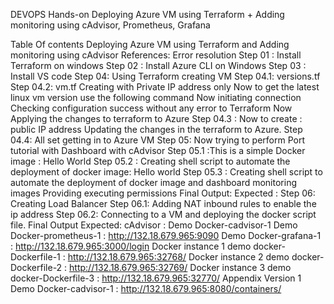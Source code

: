 DEVOPS Hands-on
Deploying Azure VM using Terraform + Adding monitoring using cAdvisor, Prometheus, Grafana


Table Of contents
Deploying Azure VM using Terraform and Adding monitoring using cAdvisor
References:
Error resolution
Step 01 : Install Terraform on windows
Step 02 : Install Azure CLI on Windows
Step 03 : Install VS code
Step 04: Using Terraform creating VM
Step 04.1:  versions.tf
Step 04.2: vm.tf
Creating with Private IP address only
Now to get the latest linux vm version use the following command
Now initiating connection
Checking configuration success without any error to Terraform
Now Applying the changes to terraform to Azure
Step 04.3 : Now to create : public IP address
Updating the changes in the terraform to Azure.
Step 04.4: All set getting in to Azure VM
Step 05: Now trying to perform Port tutorial with Dashboard with cAdvisor
Step 05.1 :This is a simple Docker image : Hello World
Step 05.2 : Creating shell script to automate the deployment of docker image: Hello world
Step 05.3 : Creating shell script to automate the deployment of docker image and dashboard monitoring images
Providing executing permissions
Final Output: Expected :
Step 06: Creating Load Balancer
Step 06.1: Adding NAT inbound rules to enable the ip address
Step 06.2: Connecting to a VM and deploying the docker script file.
Final Output Expected:
cAdvisor : Demo Docker-cadvisor-1
Demo Docker-prometheus-1 : http://132.18.679.965:9090
Demo Docker-grafana-1 : http://132.18.679.965:3000/login
Docker instance 1 demo docker-Dockerfile-1 : http://132.18.679.965:32768/
Docker instance 2 demo docker-Dockerfile-2 : http://132.18.679.965:32769/
Docker instance 3 demo docker-Dockerfile-3 : http://132.18.679.965:32770/
Appendix Version 1
Demo Docker-cadvisor-1 : http://132.18.679.965:8080/containers/
